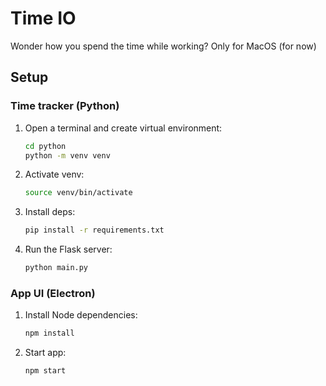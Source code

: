 # Time IO

Wonder how you spend the time while working?
Only for MacOS (for now)

## Setup

### Time tracker (Python)

1. Open a terminal and create virtual environment:
   ```bash
   cd python
   python -m venv venv
   ```

2. Activate venv:
    ```bash
    source venv/bin/activate
    ```

3. Install deps:
   ```bash
   pip install -r requirements.txt
   ```

4. Run the Flask server:
   ```bash
   python main.py
   ```

### App UI (Electron)

1. Install Node dependencies:
   ```bash
   npm install
   ```

2. Start app:
   ```bash
   npm start
   ```
